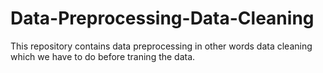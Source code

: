 # Data-Preprocessing-Data-Cleaning
This repository contains data preprocessing in other words data cleaning which we have to do before traning the data.
